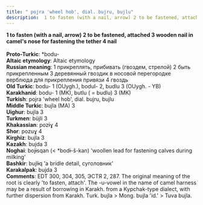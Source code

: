 ```yaml
---
title: " pojra 'wheel hob', dial. bujru, bujlu"
description:  1 to fasten (with a nail, arrow) 2 to be fastened, attached 3 wooden nail in camel's nose for fastening the tether 4 nail
---
```

<strong> 1 to fasten (with a nail, arrow) 2 to be fastened, attached 3 wooden nail in camel's nose for fastening the tether 4 nail</strong><br><br>
<strong>Proto-Turkic</strong>:  *bodu-<br>
<strong>Altaic etymology</strong>:  Altaic etymology<br>
<strong>Russian meaning</strong>:  1 прикреплять, прибивать (гвоздем, стрелой) 2 быть прикрепленным 3 деревянный гвоздик в носовой перегородке верблюда для прикрепления привязи 4 гвоздь<br>
<strong>Old Turkic</strong>:  bodu- 1 (OUygh.), bodul- 2, budlu 3 (OUygh. - YB)<br>
<strong>Karakhanid</strong>:  bodu- 1 (MK), butlu ( = budlu) 3 (MK)<br>
<strong>Turkish</strong>:  pojra 'wheel hob', dial. bujru, bujlu<br>
<strong>Middle Turkic</strong>:  bujla (MA) 3<br>
<strong>Uighur</strong>:  bujla 3<br>
<strong>Turkmen</strong>:  büjli 3<br>
<strong>Khakassian</strong>:  pozɨɣ 4<br>
<strong>Shor</strong>:  pozuɣ 4<br>
<strong>Kirghiz</strong>:  bujla 3<br>
<strong>Kazakh</strong>:  bujda 3<br>
<strong>Noghai</strong>:  bojɨsqan (< *bodɨ-š-kan) 'woollen lead for fastening calves during milking'<br>
<strong>Bashkir</strong>:  bujlɨq 'a bridle detail, суголовник'<br>
<strong>Karakalpak</strong>:  bujda 3<br>
<strong>Comments</strong>:  EDT 300, 304, 305, ЭСТЯ 2, 287. The original meaning of the root is clearly 'to fasten, attach'. The -u-vowel in the name of camel harness may be a result of borrowing in Karakh. from a Kypchak-type dialect, with further dispersion from Karakh. Тurk. bujla > Mong. bujla 'id.' > Tuva bujla.<br>


